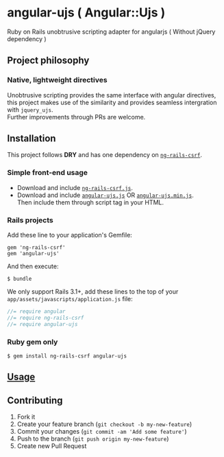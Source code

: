 # angular-ujs ( Angular::Ujs )

Ruby on Rails unobtrusive scripting adapter for angularjs ( Without jQuery dependency )

## Project philosophy

### Native, lightweight directives
Unobtrusive scripting provides the same interface with angular directives, this project makes use of the similarity and provides seamless intergration with `jquery_ujs`.  
Further improvements through PRs are welcome.

## Installation

This project follows **DRY** and has one dependency on [`ng-rails-csrf`](https://github.com/xrd/ng-rails-csrf/).

### Simple front-end usage

* Download and include [`ng-rails-csrf.js`](https://github.com/xrd/ng-rails-csrf/blob/master/vendor/assets/javascripts/ng-rails-csrf.js).
* Download and include [`angular-ujs.js`](https://github.com/tomchentw/angular-ujs/blob/master/angular-ujs.js) OR [`angular-ujs.min.js`](https://github.com/tomchentw/angular-ujs/blob/master/angular-ujs.min.js).  
Then include them through script tag in your HTML.

### Rails projects

Add these line to your application's Gemfile:

    gem 'ng-rails-csrf'
    gem 'angular-ujs'

And then execute:

    $ bundle

We only support Rails 3.1+, add these lines to the top of your `app/assets/javascripts/application.js` file:

```javascript
//= require angular
//= require ng-rails-csrf
//= require angular-ujs
```

### Ruby gem only

    $ gem install ng-rails-csrf angular-ujs

## [Usage](https://github.com/tomchentw/angular-ujs/blob/master/src/README.md)

## Contributing

1. Fork it
2. Create your feature branch (`git checkout -b my-new-feature`)
3. Commit your changes (`git commit -am 'Add some feature'`)
4. Push to the branch (`git push origin my-new-feature`)
5. Create new Pull Request
